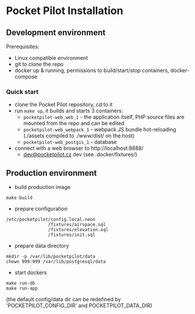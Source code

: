 # Pocket Pilot Installation

## Development environment

Prerequisites:

- Linux compatible environment
- git to clone the repo
- docker up & running, permissions to build/start/stop containers, docker-compose

### Quick start
- clone the Pocket Pilot repository, cd to it
- run `make up`, it builds and starts 3 containers:
  - `pocketpilot-web_web_1` - the application itself, PHP source files are mounted from the repo and can be edited
  - `pocketpilot-web_webpack_1` - webpack JS bundle hot-reloading (./assets compiled to ./www/dist/ on the host)
  - `pocketpilot-web_postgis_1` - database
- connect with a web browser to http://localhost:8888/
  -  dev@pocketpilot.cz  dev (see .docker/fixtures/)

## Production environment
- build production image
```
make build
```
- prepare configuration
```
/etc/pocketpilot/config.local.neon
                /fixtures/airspace.sql
                /fixtures/elevation.sql
                /fixtures/init.sql
```
- prepare data directory
```
mkdir -p /var/lib/pocketpilot/data
chown 999:999 /var/lib/postgresql/data
```
- start dockers
```
make run-db
make run-app
```
(the default config/data dir can be redefined by 'POCKETPILOT_CONFIG_DIR' and POCKETPILOT_DATA_DIR)
